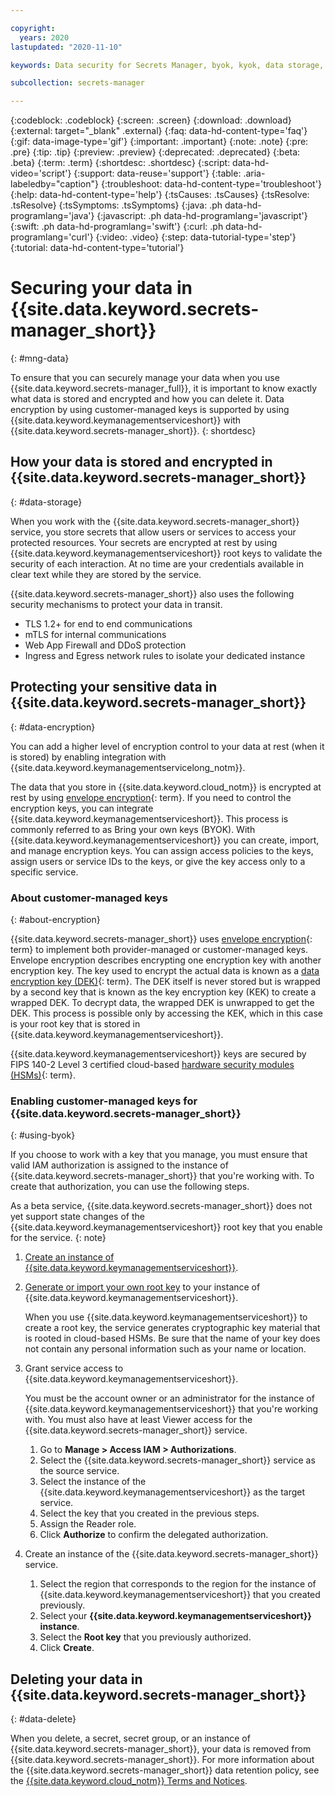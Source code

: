 ```yaml
---

copyright:
  years: 2020
lastupdated: "2020-11-10"

keywords: Data security for Secrets Manager, byok, kyok, data storage, data encryption in Secrets Manager, customer managed keys

subcollection: secrets-manager

---
```


{:codeblock: .codeblock}
{:screen: .screen}
{:download: .download}
{:external: target="_blank" .external}
{:faq: data-hd-content-type='faq'}
{:gif: data-image-type='gif'}
{:important: .important}
{:note: .note}
{:pre: .pre}
{:tip: .tip}
{:preview: .preview}
{:deprecated: .deprecated}
{:beta: .beta}
{:term: .term}
{:shortdesc: .shortdesc}
{:script: data-hd-video='script'}
{:support: data-reuse='support'}
{:table: .aria-labeledby="caption"}
{:troubleshoot: data-hd-content-type='troubleshoot'}
{:help: data-hd-content-type='help'}
{:tsCauses: .tsCauses}
{:tsResolve: .tsResolve}
{:tsSymptoms: .tsSymptoms}
{:java: .ph data-hd-programlang='java'}
{:javascript: .ph data-hd-programlang='javascript'}
{:swift: .ph data-hd-programlang='swift'}
{:curl: .ph data-hd-programlang='curl'}
{:video: .video}
{:step: data-tutorial-type='step'}
{:tutorial: data-hd-content-type='tutorial'}

# Securing your data in {{site.data.keyword.secrets-manager_short}}
{: #mng-data}

To ensure that you can securely manage your data when you use {{site.data.keyword.secrets-manager_full}}, it is important to know exactly what data is stored and encrypted and how you can delete it. Data encryption by using customer-managed keys is supported by using {{site.data.keyword.keymanagementserviceshort}} with {{site.data.keyword.secrets-manager_short}}.
{: shortdesc}

## How your data is stored and encrypted in {{site.data.keyword.secrets-manager_short}}
{: #data-storage}

When you work with the {{site.data.keyword.secrets-manager_short}} service, you store secrets that allow users or services to access your protected resources. Your secrets are encrypted at rest by using {{site.data.keyword.keymanagementserviceshort}} root keys to validate the security of each interaction. At no time are your credentials available in clear text while they are stored by the service.

{{site.data.keyword.secrets-manager_short}} also uses the following security mechanisms to protect your data in transit.

- TLS 1.2+ for end to end communications
- mTLS for internal communications
- Web App Firewall and DDoS protection  
- Ingress and Egress network rules to isolate your dedicated instance


## Protecting your sensitive data in {{site.data.keyword.secrets-manager_short}}
{: #data-encryption}

You can add a higher level of encryption control to your data at rest (when it is stored) by enabling integration with {{site.data.keyword.keymanagementservicelong_notm}}.

The data that you store in {{site.data.keyword.cloud_notm}} is encrypted at rest by using [envelope encryption](#x9860393){: term}. If you need to control the encryption keys, you can integrate {{site.data.keyword.keymanagementserviceshort}}. This process is commonly referred to as Bring your own keys (BYOK). With {{site.data.keyword.keymanagementserviceshort}} you can create, import, and manage encryption keys. You can assign access policies to the keys, assign users or service IDs to the keys, or give the key access only to a specific service. 

### About customer-managed keys
{: #about-encryption}

{{site.data.keyword.secrets-manager_short}} uses [envelope encryption](#x9860393){: term} to implement both provider-managed or customer-managed keys. Envelope encryption describes encrypting one encryption key with another encryption key. The key used to encrypt the actual data is known as a [data encryption key (DEK)](#x4791827){: term}. The DEK itself is never stored but is wrapped by a second key that is known as the key encryption key (KEK) to create a wrapped DEK. To decrypt data, the wrapped DEK is unwrapped to get the DEK. This process is possible only by accessing the KEK, which in this case is your root key that is stored in {{site.data.keyword.keymanagementserviceshort}}.

{{site.data.keyword.keymanagementserviceshort}} keys are secured by FIPS 140-2 Level 3 certified cloud-based [hardware security modules (HSMs)](#x6704988){: term}.


### Enabling customer-managed keys for {{site.data.keyword.secrets-manager_short}}
{: #using-byok}

If you choose to work with a key that you manage, you must ensure that valid IAM authorization is assigned to the instance of {{site.data.keyword.secrets-manager_short}} that you're working with. To create that authorization, you can use the following steps.

As a beta service, {{site.data.keyword.secrets-manager_short}} does not yet support state changes of the {{site.data.keyword.keymanagementserviceshort}} root key that you enable for the service.
{: note}

1. [Create an instance of {{site.data.keyword.keymanagementserviceshort}}](/docs/key-protect?topic=key-protect-provision#provision-gui).
2. [Generate or import your own root key](/docs/key-protect?topic=key-protect-create-root-keys) to your instance of {{site.data.keyword.keymanagementserviceshort}}.

    When you use {{site.data.keyword.keymanagementserviceshort}} to create a root key, the service generates cryptographic key material that is rooted in cloud-based HSMs. Be sure that the name of your key does not contain any personal information such as your name or location.
3. Grant service access to {{site.data.keyword.keymanagementserviceshort}}.

    You must be the account owner or an administrator for the instance of {{site.data.keyword.keymanagementserviceshort}} that you're working with. You must also have at least Viewer access for the {{site.data.keyword.secrets-manager_short}} service.

    1. Go to **Manage > Access IAM > Authorizations**.
    2. Select the {{site.data.keyword.secrets-manager_short}} service as the source service.
    3. Select the instance of the {{site.data.keyword.keymanagementserviceshort}} as the target service.
    4. Select the key that you created in the previous steps.
    5. Assign the Reader role.
    6. Click **Authorize** to confirm the delegated authorization.

4. Create an instance of the {{site.data.keyword.secrets-manager_short}} service. 

    1. Select the region that corresponds to the region for the instance of {{site.data.keyword.keymanagementserviceshort}} that you created previously.
    2. Select your **{{site.data.keyword.keymanagementserviceshort}} instance**.
    3. Select the **Root key** that you previously authorized.
    4. Click **Create**.

## Deleting your data in {{site.data.keyword.secrets-manager_short}}
{: #data-delete}

When you delete, a secret, secret group, or an instance of {{site.data.keyword.secrets-manager_short}}, your data is removed from {{site.data.keyword.secrets-manager_short}}. For more information about the {{site.data.keyword.secrets-manager_short}} data retention policy, see the [{{site.data.keyword.cloud_notm}} Terms and Notices](/docs/overview?topic=overview-terms).

